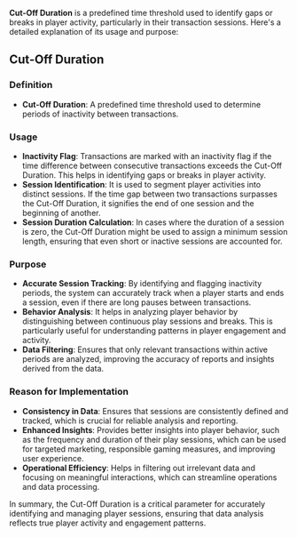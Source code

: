 **Cut-Off Duration** is a predefined time threshold used to identify gaps or breaks in player activity, particularly in their transaction sessions. Here's a detailed explanation of its usage and purpose:

## Cut-Off Duration

### Definition
 - **Cut-Off Duration**: A predefined time threshold used to determine periods of inactivity between transactions.

### Usage
 - **Inactivity Flag**: Transactions are marked with an inactivity flag if the time difference between consecutive transactions exceeds the Cut-Off Duration. This helps in identifying gaps or breaks in player activity.
 - **Session Identification**: It is used to segment player activities into distinct sessions. If the time gap between two transactions surpasses the Cut-Off Duration, it signifies the end of one session and the beginning of another.
 - **Session Duration Calculation**: In cases where the duration of a session is zero, the Cut-Off Duration might be used to assign a minimum session length, ensuring that even short or inactive sessions are accounted for.

### Purpose
 - **Accurate Session Tracking**: By identifying and flagging inactivity periods, the system can accurately track when a player starts and ends a session, even if there are long pauses between transactions.
 - **Behavior Analysis**: It helps in analyzing player behavior by distinguishing between continuous play sessions and breaks. This is particularly useful for understanding patterns in player engagement and activity.
 - **Data Filtering**: Ensures that only relevant transactions within active periods are analyzed, improving the accuracy of reports and insights derived from the data.

### Reason for Implementation
 - **Consistency in Data**: Ensures that sessions are consistently defined and tracked, which is crucial for reliable analysis and reporting.
 - **Enhanced Insights**: Provides better insights into player behavior, such as the frequency and duration of their play sessions, which can be used for targeted marketing, responsible gaming measures, and improving user experience.
 - **Operational Efficiency**: Helps in filtering out irrelevant data and focusing on meaningful interactions, which can streamline operations and data processing.

In summary, the Cut-Off Duration is a critical parameter for accurately identifying and managing player sessions, ensuring that data analysis reflects true player activity and engagement patterns.
